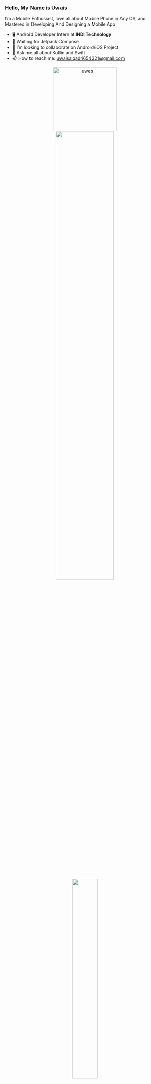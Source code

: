 ### Hello, My Name is Uwais

I’m a Mobile Enthusiast, love all about Mobile Phone in Any OS, and Mastered in Developing And Designing a Mobile App

- 🖥 Android Developer Intern at <b>INDI Technology</b>
- 📱 Waiting for Jetpack Compose
- 👯 I’m looking to collaborate on Android/iOS Project
- 💬 Ask me all about Kotlin and Swift
- 📫 How to reach me: uwaisalqadri654321@gmail.com

<p align="center">
  <img src="https://media.giphy.com/media/DgdKNRb3vD82dGjPOL/giphy.gif" alt="uwes" width="200" height="200"/>
  
 <img src="https://github-readme-stats.vercel.app/api?username=uwais123&&show_icons=true&title_color=4ecdc4&icon_color=247ba0&text_color=1a535c&bg_color=ffffff" width="60%">
  
  <img align="center" src="https://github-readme-stats.vercel.app/api/top-langs/?username=uwais123&theme=radical&hide_langs_below=1&layout=compact&&title_color=32C326&icon_color=8E8F8E&text_color=00000&bg_color=fffff" width="40%">
 
</p>

<p align="center">
<img src="https://upload.wikimedia.org/wikipedia/commons/thumb/7/74/Kotlin-logo.svg/1024px-Kotlin-logo.svg.png" alt="uwes" width="200" height="200"/>
<img src="https://assets.stickpng.com/images/58482ce4cef1014c0b5e4a4c.png" alt="uwes" width="200" height="200"/>
</p>

